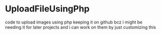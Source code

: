 # UploadFileUsingPhp
code to upload images using php 
keeping it on github bcz i might be needing it for later projects and i can work on them by just customizing this
